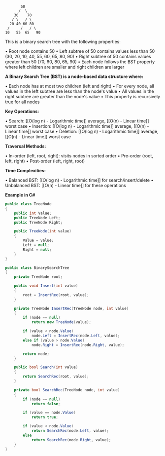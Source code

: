 ```
	   50
      /  \
    30    70
   / \   / \
  20 40 60 80
 /     /   / \
10   55  65   90
```

This is a binary search tree with the following properties:

• Root node contains 50
• Left subtree of 50 contains values less than 50 (30, 20, 10, 40, 55, 60, 65, 80, 90)
• Right subtree of 50 contains values greater than 50 (70, 60, 80, 65, 90)
• Each node follows the BST property where left children are smaller and right children are larger

**A Binary Search Tree (BST) is a node-based data structure where:**

• Each node has at most two children (left and right)
• For every node, all values in the left subtree are less than the node's value
• All values in the right subtree are greater than the node's value
• This property is recursively true for all nodes

**Key Operations:**

• Search: [[O(log n) - Logarithmic time]] average, [[O(n) - Linear time]] worst case
• Insertion: [[O(log n) - Logarithmic time]] average, [[O(n) - Linear time]] worst case
• Deletion: [[O(log n) - Logarithmic time]] average, [[O(n) - Linear time]] worst case

**Traversal Methods:**

• In-order (left, root, right): visits nodes in sorted order
• Pre-order (root, left, right)
• Post-order (left, right, root)

**Time Complexities:**

• Balanced BST: [[O(log n) - Logarithmic time]] for search/insert/delete
• Unbalanced BST: [[O(n) - Linear time]] for these operations


**Example in C#**

```C#
public class TreeNode
{
    public int Value;
    public TreeNode Left;
    public TreeNode Right;

    public TreeNode(int value)
    {
        Value = value;
        Left = null;
        Right = null;
    }
}

public class BinarySearchTree
{
    private TreeNode root;

    public void Insert(int value)
    {
        root = InsertRec(root, value);
    }

    private TreeNode InsertRec(TreeNode node, int value)
    {
        if (node == null)
            return new TreeNode(value);

        if (value < node.Value)
            node.Left = InsertRec(node.Left, value);
        else if (value > node.Value)
            node.Right = InsertRec(node.Right, value);

        return node;
    }

    public bool Search(int value)
    {
        return SearchRec(root, value);
    }

    private bool SearchRec(TreeNode node, int value)
    {
        if (node == null)
            return false;

        if (value == node.Value)
            return true;

        if (value < node.Value)
            return SearchRec(node.Left, value);
        else
            return SearchRec(node.Right, value);
    }
}
```